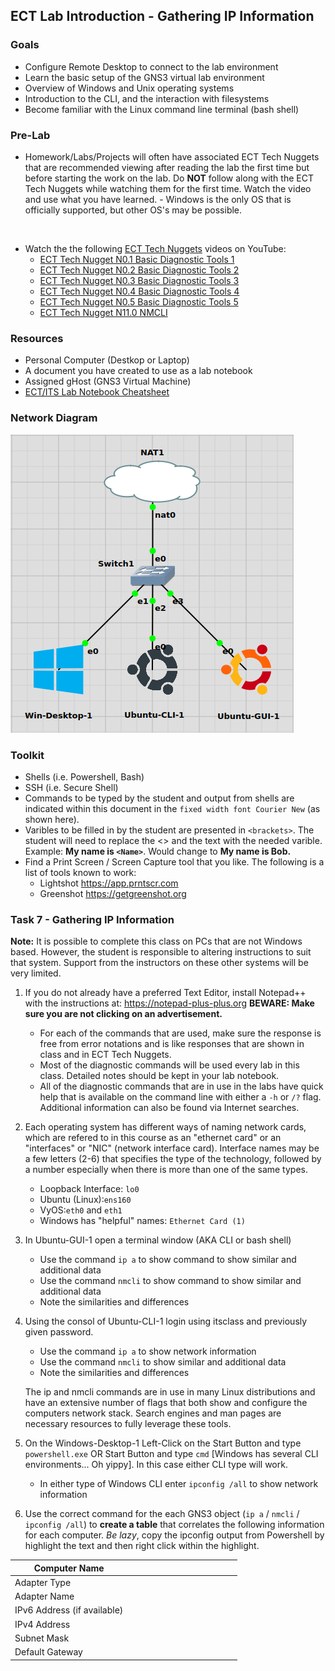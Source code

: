 ## ECT Lab Introduction - Gathering IP Information

### Goals
-   Configure Remote Desktop to connect to the lab environment
-   Learn the basic setup of the GNS3 virtual lab environment
-   Overview of Windows and Unix operating systems
-   Introduction to the CLI, and the interaction with filesystems
-   Become familiar with the Linux command line terminal (bash shell)

### Pre-Lab
- Homework/Labs/Projects will often have associated ECT Tech Nuggets that are recommended viewing after reading the lab the first time but before starting the work on the lab.  Do **NOT** follow along with the ECT Tech Nuggets while watching them for the first time. Watch the video and use what you have learned. - Windows is the only OS that is officially supported, but other OS's may be possible. 
<br>

- Watch the the following [ECT Tech Nuggets](https://www.youtube.com/@ecttechnuggets9126/featured) videos on YouTube:
  - [ECT Tech Nugget N0.1 Basic Diagnostic Tools 1](https://youtu.be/_pRXauSnU6U)
  - [ECT Tech Nugget N0.2 Basic Diagnostic Tools 2](https://youtu.be/hWeJlNVaUbU)
  - [ECT Tech Nugget N0.3 Basic Diagnostic Tools 3](https://youtu.be/PMk53TngTio)
  - [ECT Tech Nugget N0.4 Basic Diagnostic Tools 4](https://youtu.be/gD-Tk1Bk7x0)
  - [ECT Tech Nugget N0.5 Basic Diagnostic Tools 5](https://youtu.be/QTIbS9wyfag)
  - [ECT Tech Nugget N11.0 NMCLI](https://youtu.be/43F51qVz9Ds)

### Resources

- Personal Computer (Destkop or Laptop)
- A document you have created to use as a lab notebook
- Assigned gHost (GNS3 Virtual Machine)
- [ECT/ITS Lab Notebook Cheatsheet](https://github.com/OHIO-ECT/Lab-Notebook-Cheat-Sheet)

### Network Diagram

![](./images/lab1-pic2-1.png)

### Toolkit

-   Shells (i.e. Powershell, Bash)
-   SSH (i.e. Secure Shell)
-   Commands to be typed by the student and output from shells are indicated within this document in the ``fixed width font Courier New`` (as shown here).
-   Varibles to be filled in by the student are presented in ``<brackets>``. The student will need to replace the <> and the text with the needed varible. Example: **My name is ``<Name>``**. Would change to **My name is Bob.**
-   Find a Print Screen / Screen Capture tool that you like. The following is a list of tools known to work:
    -   Lightshot <https://app.prntscr.com>
    -   Greenshot <https://getgreenshot.org>

### Task 7 - Gathering IP Information

**Note:** It is possible to complete this class on PCs that are not Windows based. However, the student is responsible to altering instructions to suit that system. Support from the instructors on these other systems will be very limited.

1. If you do not already have a preferred Text Editor, install Notepad++ with the instructions at: <https://notepad-plus-plus.org> 
**BEWARE: Make sure you are not clicking on an advertisement.**
    - For each of the commands that are used, make sure the response is free from error notations and is like responses that are shown in class and in ECT Tech Nuggets. 
    - Most of the diagnostic commands will be used every lab in this class. Detailed notes should be kept in your lab notebook.
    - All of the diagnostic commands that are in use in the labs have quick help that is available on the command line with either a `-h` or `/?` flag. Additional information can also be found via Internet searches.

2. Each operating system has different ways of naming network cards, which are refered to in this course as an "ethernet card" or an "interfaces" or "NIC" (network interface card). Interface names may be a few letters (2-6) that specifies the type of the technology, followed by a number especially when there is more than one of the same types. 
     - Loopback Interface: `lo0`
     - Ubuntu (Linux):`ens160`
     - VyOS:`eth0` and `eth1`
     - Windows has "helpful" names: `Ethernet Card (1)`
    
3. In Ubuntu-GUI-1 open a terminal window (AKA CLI or bash shell)
    - Use the command `ip a` to show command to show similar and additional data
    - Use the command `nmcli` to show command to show similar and additional data
    - Note the similarities and differences

4. Using the consol of Ubuntu-CLI-1 login using itsclass and previously given password.
    - Use the command `ip a` to show network information
    - Use the command `nmcli` to show similar and additional data
    - Note the similarities and differences

    The ip and nmcli commands are in use in many Linux distributions and have an extensive number of flags that both show and configure the computers network stack. Search engines and man pages are necessary resources to fully leverage these tools.

5. On the Windows-Desktop-1 Left-Click on the Start Button and type `powershell.exe` OR Start Button and type `cmd` [Windows has several CLI environments... Oh yippy]. In this case either CLI type will work.
    -   In either type of Windows CLI enter `ipconfig /all` to show network information

6. Use the correct command for the each GNS3 object (`ip a` / `nmcli` / `ipconfig /all`) to **create a table** that correlates the following information for each computer. *Be lazy*, copy the ipconfig output from Powershell by highlight the text and then right click within the highlight. 

|Computer Name   | &nbsp;&nbsp;&nbsp;&nbsp;&nbsp;&nbsp;&nbsp;&nbsp;&nbsp;&nbsp;&nbsp;&nbsp;&nbsp;&nbsp;&nbsp;&nbsp;&nbsp;&nbsp;&nbsp;&nbsp;&nbsp;&nbsp;&nbsp;&nbsp;&nbsp;&nbsp;&nbsp;&nbsp;&nbsp;&nbsp;&nbsp;&nbsp;&nbsp;&nbsp;&nbsp;&nbsp;&nbsp;&nbsp;&nbsp;&nbsp;&nbsp;&nbsp;&nbsp;  |
|---|---|
|Adapter Type   |  &nbsp; |
|Adapter Name   |   |
|IPv6 Address (if available)   |   |
|IPv4 Address   |   |
|Subnet Mask   |   |
|Default Gateway   |   |